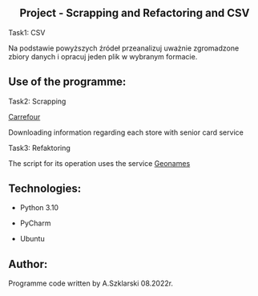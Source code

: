 <h2 align="center">Project - Scrapping and Refactoring and CSV</h2>

<p> Task1: CSV </p>
<p>Na podstawie powyższych źródeł przeanalizuj uważnie zgromadzone zbiory danych
i opracuj jeden plik w wybranym formacie.</p>

## Use of the programme:
<p> Task2: Scrapping </p>
<a href = 'https://www.carrefour.pl/sklepy' title="Carrefour" target="_blank">Carrefour</a>
<p> Downloading information regarding each store with senior card service </p>


<p> Task3: Refaktoring </p>
<p> The script for its operation uses the service <a href = 'https://www.geonames.org/' title="Geonames" target="_blank">Geonames</a></p>


## Technologies:
<ul>
<li><p>Python 3.10</p></li>
<li><p>PyCharm</p></li>
<li><p>Ubuntu</p></li>
</ul>

## Author:
Programme code written by A.Szklarski 08.2022r.

